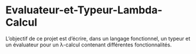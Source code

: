 # Evaluateur-et-Typeur-Lambda-Calcul
L’objectif de ce projet est d’écrire, dans un langage fonctionnel, un typeur et un évaluateur pour un λ-calcul contenant différentes fonctionnalités.
